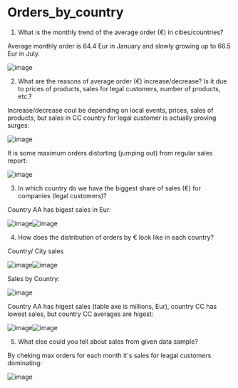 # Orders_by_country

1. What is the monthly trend of the average order (€) in cities/countries?

Average monthly order is 64.4 Eur in January and slowly growing up to 66.5 Eur in July.

![image](https://user-images.githubusercontent.com/34160094/154797664-364846f4-04cb-4ea8-a37f-0de39122e2cc.png)

2. What are the reasons of average order (€) increase/decrease? Is it due to prices of products, sales for legal customers, number of products, etc.?

Increase/decrease coul be depending on local events, prices, sales of products, but sales in CC country for legal customer is actually proving surges:

![image](https://user-images.githubusercontent.com/34160094/154797698-62c6e85a-5af8-4f85-a356-70d52eeffc82.png)

It is some maximum orders distorting (jumping out) from regular sales report:

![image](https://user-images.githubusercontent.com/34160094/154797714-f1439830-14cf-42c4-a36f-0edff4cb61d2.png)

3. In which country do we have the biggest share of sales (€) for companies (legal customers)?

Country AA has bigest sales in Eur:

![image](https://user-images.githubusercontent.com/34160094/154745742-fe13afe9-4aa1-4e98-a341-3f13a0b3e3ac.png)![image](https://user-images.githubusercontent.com/34160094/154798035-89ad57ea-d444-4e63-a418-30072ccf9b6e.png)

4. How does the distribution of orders by € look like in each country?

Country/ City sales

![image](https://user-images.githubusercontent.com/34160094/154744754-60671cae-ceef-4b85-8056-840d6970181d.png)![image](https://user-images.githubusercontent.com/34160094/154797921-4f3c827e-4f54-4cbc-b7fe-4098457faf52.png)

Sales by Country:

![image](https://user-images.githubusercontent.com/34160094/154798021-b37e0c3d-5d52-4513-92ab-0fa73afe3333.png)


Country AA has higest sales (table axe is millions, Eur), country CC has lowest sales, but country CC averages are higest:

![image](https://user-images.githubusercontent.com/34160094/154798086-02b97086-0459-4393-8b8d-7f5435f1d236.png)![image](https://user-images.githubusercontent.com/34160094/154745557-7c2705e9-c89f-45a9-a164-0ccfce0b1dc7.png)

5. What else could you tell about sales from given data sample?

By cheking max orders for each month it's sales for leagal customers dominating:

![image](https://user-images.githubusercontent.com/34160094/154795868-964fed8f-eea0-42e6-86a8-33cec1ae6bd0.png)









